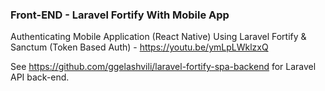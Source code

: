 ### Front-END - Laravel Fortify With Mobile App

Authenticating Mobile Application (React Native) Using Laravel Fortify & Sanctum (Token Based Auth) - https://youtu.be/ymLpLWklzxQ

See https://github.com/ggelashvili/laravel-fortify-spa-backend for Laravel API back-end.



